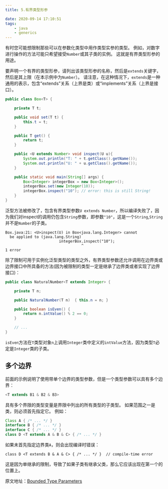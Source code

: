 ```yaml
---
title: 5.有界类型形参

date: 2020-09-14 17:10:51
tags:
    - java
    - generics
---
```


有时您可能想限制那些可以在参数化类型中用作类型实参的类型。 例如，对数字进行操作的方法可能只希望接受`Number`或其子类的实例。 这就是有界类型形参的用途。

<!-- more -->

要声明一个有界的类型形参，请列出该类型形参的名称，然后是`extends`关键字，然后是其上限（在本示例中为`Number`）。 请注意，在这种情况下，`extends`是一种通用的表示，包含“extends”关系（上界是类）或“implements”关系（上界是接口）。

```java
public class Box<T> {

    private T t;

    public void set(T t) {
        this.t = t;
    }

    public T get() {
        return t;
    }

    public <U extends Number> void inspect(U u){
        System.out.println("T: " + t.getClass().getName());
        System.out.println("U: " + u.getClass().getName());
    }

    public static void main(String[] args) {
        Box<Integer> integerBox = new Box<Integer>();
        integerBox.set(new Integer(10));
        integerBox.inspect("10"); // error: this is still String!
    }
}
```

泛型方法被修改了，包含有界类型参数`U extends Number`，所以编译失败了，因为我们对inspect的调用仍包含`String`参数，即参数`"10"`，这是一个`String`,`String`并不是`Number`的子类。

```shell
Box.java:21: <U>inspect(U) in Box<java.lang.Integer> cannot
  be applied to (java.lang.String)
                        integerBox.inspect("10");
                                  ^
1 error
```

除了限制可用于实例化泛型类型的类型之外，有界类型参数还允许调用在边界类或边界接口中所具备的方法(因为被限制的类型一定是继承了边界类或者实现了边界接口)：

```java
public class NaturalNumber<T extends Integer> {

    private T n;

    public NaturalNumber(T n)  { this.n = n; }

    public boolean isEven() {
        return n.intValue() % 2 == 0;
    }

    // ...
}
```

`isEven`方法在`T`类型对象`n`上调用`Integer`类中定义的`intValue`方法，因为类型`T`必定是`Integer`类的子类。

## 多个边界

前面的示例说明了使用带单个边界的类型参数，但是一个类型参数可以具有多个边界：

```java
<T extends B1 & B2 & B3>
```

具有多个界限的类型变量是界限中列出的所有类型的子类型。 如果范围之一是类，则必须首先指定它。 例如：

```java
Class A { /* ... */ }
interface B { /* ... */ }
interface C { /* ... */ }
class D <T extends A & B & C> { /* ... */ }
```

如果未首先指定边界类`A`，则会出现编译时错误：

```shell
class D <T extends B & A & C> { /* ... */ }  // compile-time error
```

这是因为单继承的限制，导致了如果子类有继承父类，那么它应该出现在第一个的位置上。

原文地址：[Bounded Type Parameters][1]

  [1]: https://docs.oracle.com/javase/tutorial/java/generics/bounded.html
